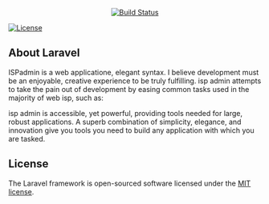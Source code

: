 
<p align="center">
<a href="https://travis-ci.org/laravel/framework"><img src="https://travis-ci.org/laravel/framework.svg" alt="Build Status"></a>

<a href="https://packagist.org/packages/laravel/framework"><img src="https://poser.pugx.org/laravel/framework/license.svg" alt="License"></a>
</p>

## About Laravel

ISPadmin is a web applicatione, elegant syntax. I believe development must be an enjoyable, creative experience to be truly fulfilling. isp admin attempts to take the pain out of development by easing common tasks used in the majority of web isp, such as:



isp admin is accessible, yet powerful, providing tools needed for large, robust applications. A superb combination of simplicity, elegance, and innovation give you tools you need to build any application with which you are tasked.


## License

The Laravel framework is open-sourced software licensed under the [MIT license](http://opensource.org/licenses/MIT).
